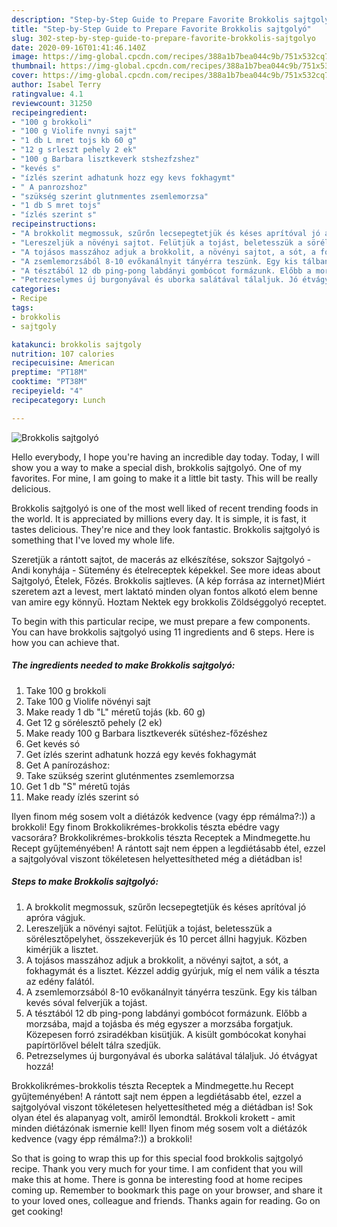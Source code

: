 ```yaml
---
description: "Step-by-Step Guide to Prepare Favorite Brokkolis sajtgolyó"
title: "Step-by-Step Guide to Prepare Favorite Brokkolis sajtgolyó"
slug: 302-step-by-step-guide-to-prepare-favorite-brokkolis-sajtgolyo
date: 2020-09-16T01:41:46.140Z
image: https://img-global.cpcdn.com/recipes/388a1b7bea044c9b/751x532cq70/brokkolis-sajtgolyo-recept-foto.jpg
thumbnail: https://img-global.cpcdn.com/recipes/388a1b7bea044c9b/751x532cq70/brokkolis-sajtgolyo-recept-foto.jpg
cover: https://img-global.cpcdn.com/recipes/388a1b7bea044c9b/751x532cq70/brokkolis-sajtgolyo-recept-foto.jpg
author: Isabel Terry
ratingvalue: 4.1
reviewcount: 31250
recipeingredient:
- "100 g brokkoli"
- "100 g Violife nvnyi sajt"
- "1 db L mret tojs kb 60 g"
- "12 g srleszt pehely 2 ek"
- "100 g Barbara lisztkeverk stshezfzshez"
- "kevés s"
- "ízlés szerint adhatunk hozz egy kevs fokhagymt"
- " A panrozshoz"
- "szükség szerint glutnmentes zsemlemorzsa"
- "1 db S mret tojs"
- "ízlés szerint s"
recipeinstructions:
- "A brokkolit megmossuk, szűrőn lecsepegtetjük és késes aprítóval jó apróra vágjuk."
- "Lereszeljük a növényi sajtot. Felütjük a tojást, beletesszük a sörélesztőpelyhet, összekeverjük és 10 percet állni hagyjuk. Közben kimérjük a lisztet."
- "A tojásos masszához adjuk a brokkolit, a növényi sajtot, a sót, a fokhagymát és a lisztet. Kézzel addig gyúrjuk, míg el nem válik a tészta az edény falától."
- "A zsemlemorzsából 8-10 evőkanálnyit tányérra teszünk. Egy kis tálban kevés sóval felverjük a tojást."
- "A tésztából 12 db ping-pong labdányi gombócot formázunk. Előbb a morzsába, majd a tojásba és még egyszer a morzsába forgatjuk. Közepesen forró zsiradékban kisütjük. A kisült gombócokat konyhai papírtörlővel bélelt tálra szedjük."
- "Petrezselymes új burgonyával és uborka salátával tálaljuk. Jó étvágyat hozzá!"
categories:
- Recipe
tags:
- brokkolis
- sajtgoly

katakunci: brokkolis sajtgoly 
nutrition: 107 calories
recipecuisine: American
preptime: "PT18M"
cooktime: "PT38M"
recipeyield: "4"
recipecategory: Lunch

---
```



![Brokkolis sajtgolyó](https://img-global.cpcdn.com/recipes/388a1b7bea044c9b/751x532cq70/brokkolis-sajtgolyo-recept-foto.jpg)

Hello everybody, I hope you're having an incredible day today. Today, I will show you a way to make a special dish, brokkolis sajtgolyó. One of my favorites. For mine, I am going to make it a little bit tasty. This will be really delicious.

Brokkolis sajtgolyó is one of the most well liked of recent trending foods in the world. It is appreciated by millions every day. It is simple, it is fast, it tastes delicious. They're nice and they look fantastic. Brokkolis sajtgolyó is something that I've loved my whole life.

Szeretjük a rántott sajtot, de macerás az elkészítése, sokszor Sajtgolyó - Andi konyhája - Sütemény és ételreceptek képekkel. See more ideas about Sajtgolyó, Ételek, Főzés. Brokkolis sajtleves. (A kép forrása az internet)Miért szeretem azt a levest, mert laktató minden olyan fontos alkotó elem benne van amire egy könnyű. Hoztam Nektek egy brokkolis Zöldséggolyó receptet.


To begin with this particular recipe, we must prepare a few components. You can have brokkolis sajtgolyó using 11 ingredients and 6 steps. Here is how you can achieve that.

<!--inarticleads1-->

##### The ingredients needed to make Brokkolis sajtgolyó:

1. Take 100 g brokkoli
1. Take 100 g Violife növényi sajt
1. Make ready 1 db &#34;L&#34; méretű tojás (kb. 60 g)
1. Get 12 g sörélesztő pehely (2 ek)
1. Make ready 100 g Barbara lisztkeverék sütéshez-főzéshez
1. Get kevés só
1. Get ízlés szerint adhatunk hozzá egy kevés fokhagymát
1. Get  A panírozáshoz:
1. Take szükség szerint gluténmentes zsemlemorzsa
1. Get 1 db &#34;S&#34; méretű tojás
1. Make ready ízlés szerint só


Ilyen finom még sosem volt a diétázók kedvence (vagy épp rémálma?:)) a brokkoli! Egy finom Brokkolikrémes-brokkolis tészta ebédre vagy vacsorára? Brokkolikrémes-brokkolis tészta Receptek a Mindmegette.hu Recept gyűjteményében! A rántott sajt nem éppen a legdiétásabb étel, ezzel a sajtgolyóval viszont tökéletesen helyettesítheted még a diétádban is! 

<!--inarticleads2-->

##### Steps to make Brokkolis sajtgolyó:

1. A brokkolit megmossuk, szűrőn lecsepegtetjük és késes aprítóval jó apróra vágjuk.
1. Lereszeljük a növényi sajtot. Felütjük a tojást, beletesszük a sörélesztőpelyhet, összekeverjük és 10 percet állni hagyjuk. Közben kimérjük a lisztet.
1. A tojásos masszához adjuk a brokkolit, a növényi sajtot, a sót, a fokhagymát és a lisztet. Kézzel addig gyúrjuk, míg el nem válik a tészta az edény falától.
1. A zsemlemorzsából 8-10 evőkanálnyit tányérra teszünk. Egy kis tálban kevés sóval felverjük a tojást.
1. A tésztából 12 db ping-pong labdányi gombócot formázunk. Előbb a morzsába, majd a tojásba és még egyszer a morzsába forgatjuk. Közepesen forró zsiradékban kisütjük. A kisült gombócokat konyhai papírtörlővel bélelt tálra szedjük.
1. Petrezselymes új burgonyával és uborka salátával tálaljuk. Jó étvágyat hozzá!


Brokkolikrémes-brokkolis tészta Receptek a Mindmegette.hu Recept gyűjteményében! A rántott sajt nem éppen a legdiétásabb étel, ezzel a sajtgolyóval viszont tökéletesen helyettesítheted még a diétádban is! Sok olyan étel és alapanyag volt, amiről lemondtál. Brokkoli krokett - amit minden diétázónak ismernie kell! Ilyen finom még sosem volt a diétázók kedvence (vagy épp rémálma?:)) a brokkoli! 

So that is going to wrap this up for this special food brokkolis sajtgolyó recipe. Thank you very much for your time. I am confident that you will make this at home. There is gonna be interesting food at home recipes coming up. Remember to bookmark this page on your browser, and share it to your loved ones, colleague and friends. Thanks again for reading. Go on get cooking!
